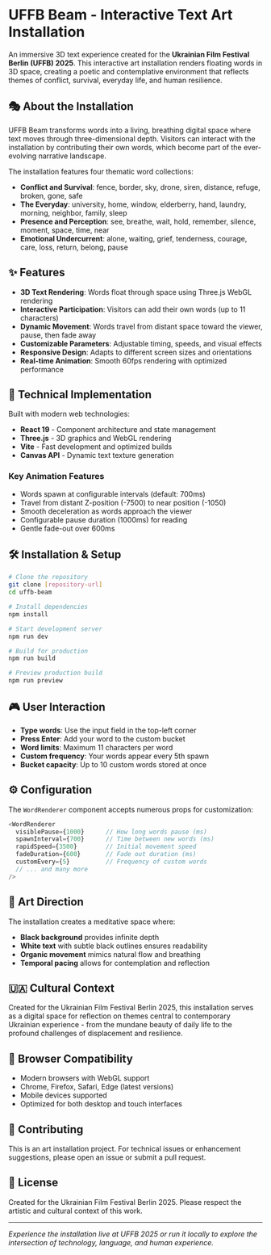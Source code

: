 # UFFB Beam - Interactive Text Art Installation

An immersive 3D text experience created for the **Ukrainian Film Festival Berlin (UFFB) 2025**. This interactive art installation renders floating words in 3D space, creating a poetic and contemplative environment that reflects themes of conflict, survival, everyday life, and human resilience.

## 🎭 About the Installation

UFFB Beam transforms words into a living, breathing digital space where text moves through three-dimensional depth. Visitors can interact with the installation by contributing their own words, which become part of the ever-evolving narrative landscape.

The installation features four thematic word collections:
- **Conflict and Survival**: fence, border, sky, drone, siren, distance, refuge, broken, gone, safe
- **The Everyday**: university, home, window, elderberry, hand, laundry, morning, neighbor, family, sleep  
- **Presence and Perception**: see, breathe, wait, hold, remember, silence, moment, space, time, near
- **Emotional Undercurrent**: alone, waiting, grief, tenderness, courage, care, loss, return, belong, pause

## ✨ Features

- **3D Text Rendering**: Words float through space using Three.js WebGL rendering
- **Interactive Participation**: Visitors can add their own words (up to 11 characters)
- **Dynamic Movement**: Words travel from distant space toward the viewer, pause, then fade away
- **Customizable Parameters**: Adjustable timing, speeds, and visual effects
- **Responsive Design**: Adapts to different screen sizes and orientations
- **Real-time Animation**: Smooth 60fps rendering with optimized performance

## 🚀 Technical Implementation

Built with modern web technologies:
- **React 19** - Component architecture and state management
- **Three.js** - 3D graphics and WebGL rendering
- **Vite** - Fast development and optimized builds
- **Canvas API** - Dynamic text texture generation

### Key Animation Features
- Words spawn at configurable intervals (default: 700ms)
- Travel from distant Z-position (-7500) to near position (-1050)
- Smooth deceleration as words approach the viewer
- Configurable pause duration (1000ms) for reading
- Gentle fade-out over 600ms

## 🛠 Installation & Setup

```bash
# Clone the repository
git clone [repository-url]
cd uffb-beam

# Install dependencies
npm install

# Start development server
npm run dev

# Build for production
npm run build

# Preview production build
npm run preview
```

## 🎮 User Interaction

- **Type words**: Use the input field in the top-left corner
- **Press Enter**: Add your word to the custom bucket
- **Word limits**: Maximum 11 characters per word
- **Custom frequency**: Your words appear every 5th spawn
- **Bucket capacity**: Up to 10 custom words stored at once

## ⚙️ Configuration

The `WordRenderer` component accepts numerous props for customization:

```javascript
<WordRenderer
  visiblePause={1000}      // How long words pause (ms)
  spawnInterval={700}      // Time between new words (ms)
  rapidSpeed={3500}        // Initial movement speed
  fadeDuration={600}       // Fade out duration (ms)
  customEvery={5}          // Frequency of custom words
  // ... and many more
/>
```

## 🎨 Art Direction

The installation creates a meditative space where:
- **Black background** provides infinite depth
- **White text** with subtle black outlines ensures readability
- **Organic movement** mimics natural flow and breathing
- **Temporal pacing** allows for contemplation and reflection

## 🇺🇦 Cultural Context

Created for the Ukrainian Film Festival Berlin 2025, this installation serves as a digital space for reflection on themes central to contemporary Ukrainian experience - from the mundane beauty of daily life to the profound challenges of displacement and resilience.

## 📱 Browser Compatibility

- Modern browsers with WebGL support
- Chrome, Firefox, Safari, Edge (latest versions)
- Mobile devices supported
- Optimized for both desktop and touch interfaces

## 🤝 Contributing

This is an art installation project. For technical issues or enhancement suggestions, please open an issue or submit a pull request.

## 📄 License

Created for the Ukrainian Film Festival Berlin 2025. Please respect the artistic and cultural context of this work.

---

*Experience the installation live at UFFB 2025 or run it locally to explore the intersection of technology, language, and human experience.*
